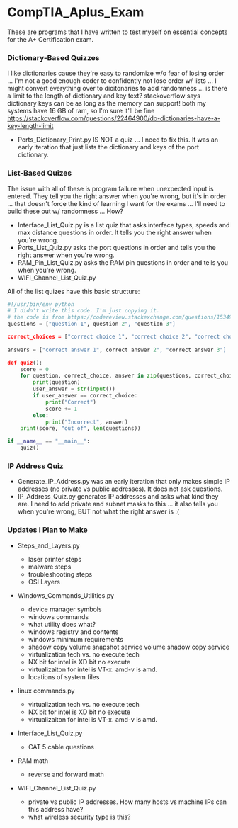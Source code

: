 # CompTIA_Aplus_Exam
These are programs that I have written to test myself on essential concepts for the A+ Certification exam.

### Dictionary-Based Quizzes
I like dictionaries cause they're easy to randomize w/o fear of losing order ... I'm not a good enough coder to confidently not lose order w/ lists ... I might convert everything over to dicitonaries to add randomness ... is there a limit to the length of dictionary and key text?
stackoverflow says dictionary keys can be as long as the memory can support! both my systems have 16 GB of ram, so I'm sure it'll be fine https://stackoverflow.com/questions/22464900/do-dictionaries-have-a-key-length-limit

* Ports_Dictionary_Print.py IS NOT a quiz ... I need to fix this. It was an early iteration that just lists the dictionary and keys of the port dictionary. 

### List-Based Quizes
The issue with all of these is program failure when unexpected input is entered. They tell you the right answer when you're wrong, but it's in order ... that doesn't force the kind of learning I want for the exams ... I'll need to build these out w/ randomness ... How?
* Interface_List_Quiz.py is a list quiz that asks interface types, speeds and max distance questions in order. It tells you the right answer when you're wrong.
* Ports_List_Quiz.py asks the port questions in order and tells you the right answer when you're wrong. 
* RAM_Pin_List_Quiz.py asks the RAM pin questions in order and tells you when you're wrong. 
* WIFI_Channel_List_Quiz.py 

All of the list quizes have this basic structure:
```python
#!/usr/bin/env python
# I didn't write this code. I'm just copying it.
# the code is from https://codereview.stackexchange.com/questions/153495/simple-multiple-choice-quiz
questions = ["question 1", question 2", "question 3"]

correct_choices = ["correct choice 1", "correct choice 2", "correct choice 3"]
                   
answers = ["correct answer 1", correct answer 2", "correct answer 3"]

def quiz():
    score = 0
    for question, correct_choice, answer in zip(questions, correct_choices, answers):
        print(question)
        user_answer = str(input())
        if user_answer == correct_choice:
            print("Correct")
            score += 1
        else:
            print("Incorrect", answer)
    print(score, "out of", len(questions))

if __name__ == "__main__":
    quiz()
```
### IP Address Quiz
* Generate_IP_Address.py was an early iteration that only makes simple IP addresses (no private vs public addresses). It does not ask questions. 
* IP_Address_Quiz.py generates IP addresses and asks what kind they are. I need to add private and subnet masks to this ... it also tells you when you're wrong, BUT not what the right answer is :(



### Updates I Plan to Make
* Steps_and_Layers.py
	* laser printer steps
	* malware steps
	* troubleshooting steps
	* OSI Layers

* Windows_Commands_Utilities.py
	* device manager symbols
	* windows commands
	* what utility does what?
	* windows registry and contents
	* windows minimum requirements
	* shadow copy volume snapshot service volume shadow copy service
	* virtualization tech vs. no execute tech
	* NX bit for intel is XD bit no execute
	* virtualizaiton for intel is VT-x. amd-v is amd.
	* locations of system files


* linux commands.py
	* virtualization tech vs. no execute tech
	* NX bit for intel is XD bit no execute
	* virtualizaiton for intel is VT-x. amd-v is amd.


* Interface_List_Quiz.py
	* CAT 5 cable questions

* RAM math
	* reverse and forward math

* WIFI_Channel_List_Quiz.py
	* private vs public IP addresses. How many hosts vs machine IPs can this address have?
	* what wireless security type is this?
















































